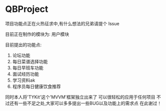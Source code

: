 # QBProject

项目功能点正在火热征求中,有什么想法的兄弟请提个 Issue


目前正在制作的模块为: 用户模块


目前提出的功能点:


1.	论坛功能
2.	每日菜谱选择功能
3.	每日早班车功能
4.	面试经历功能
5.	学习资料ak
6.  程序员每日健康饮食推荐


同时本人将'TYKit'这个'MVVM'框架独立出来了
可以很轻松的应用于任何项目
不过还有一些不足之处,大家可以多多提出一些BUG以及功能上的需求点
在此谢过！